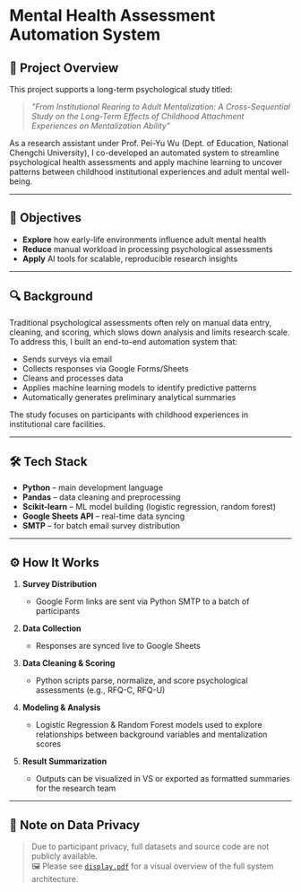# Mental Health Assessment Automation System

## 🧠 Project Overview
This project supports a long-term psychological study titled:
> *"From Institutional Rearing to Adult Mentalization: A Cross-Sequential Study on the Long-Term Effects of Childhood Attachment Experiences on Mentalization Ability"*

As a research assistant under Prof. Pei-Yu Wu (Dept. of Education, National Chengchi University), I co-developed an automated system to streamline psychological health assessments and apply machine learning to uncover patterns between childhood institutional experiences and adult mental well-being.

---

## 🎯 Objectives
- **Explore** how early-life environments influence adult mental health
- **Reduce** manual workload in processing psychological assessments
- **Apply** AI tools for scalable, reproducible research insights

---

## 🔍 Background
Traditional psychological assessments often rely on manual data entry, cleaning, and scoring, which slows down analysis and limits research scale. To address this, I built an end-to-end automation system that:
- Sends surveys via email
- Collects responses via Google Forms/Sheets
- Cleans and processes data
- Applies machine learning models to identify predictive patterns
- Automatically generates preliminary analytical summaries

The study focuses on participants with childhood experiences in institutional care facilities.

---

## 🛠 Tech Stack
- **Python** – main development language
- **Pandas** – data cleaning and preprocessing
- **Scikit-learn** – ML model building (logistic regression, random forest)
- **Google Sheets API** – real-time data syncing
- **SMTP** – for batch email survey distribution

---



## ⚙️ How It Works
1. **Survey Distribution**
   - Google Form links are sent via Python SMTP to a batch of participants

2. **Data Collection**
   - Responses are synced live to Google Sheets

3. **Data Cleaning & Scoring**
   - Python scripts parse, normalize, and score psychological assessments (e.g., RFQ-C, RFQ-U)

4. **Modeling & Analysis**
   - Logistic Regression & Random Forest models used to explore relationships between background variables and mentalization scores

5. **Result Summarization**
   - Outputs can be visualized in VS or exported as formatted summaries for the research team

---


## 🔐 Note on Data Privacy
> Due to participant privacy, full datasets and source code are not publicly available.  
> 🖼 Please see [`display.pdf`](display.pdf) for a visual overview of the full system architecture.


 
